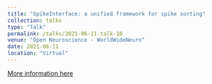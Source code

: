 ```yaml
---
title: "SpikeInterface: a unified framework for spike sorting"
collection: talks
type: "Talk"
permalink: /talks/2021-06-11-talk-10
venue: "Open Neuroscience - WorldWideNeuro"
date: 2021-06-11
location: "Virtual"
---
```


[More information here](https://www.youtube.com/watch?v=p_dd52IzOGo&ab_channel=Openeuroscience)
